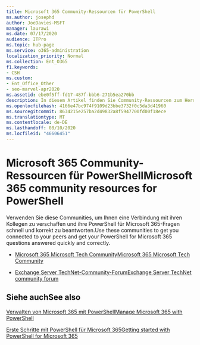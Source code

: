 ```yaml
---
title: Microsoft 365 Community-Ressourcen für PowerShell
ms.author: josephd
author: JoeDavies-MSFT
manager: laurawi
ms.date: 07/17/2020
audience: ITPro
ms.topic: hub-page
ms.service: o365-administration
localization_priority: Normal
ms.collection: Ent_O365
f1.keywords:
- CSH
ms.custom:
- Ent_Office_Other
- seo-marvel-apr2020
ms.assetid: ebe0f5ff-fd17-487f-bbb6-271b5ea270bb
description: In diesem Artikel finden Sie Community-Ressourcen zum Herstellen einer Verbindung mit ihren Kollegen und erhalten von Hilfe zu PowerShell für Microsoft 365.
ms.openlocfilehash: 4166e47bc974f9109d23bbe3732f0c5da3d41960
ms.sourcegitcommit: 8634215e257ba2d49832a8f5947700fd00f18ece
ms.translationtype: MT
ms.contentlocale: de-DE
ms.lasthandoff: 08/10/2020
ms.locfileid: "46606451"
---
```

# <a name="microsoft-365-community-resources-for-powershell"></a><span data-ttu-id="ebe34-103">Microsoft 365 Community-Ressourcen für PowerShell</span><span class="sxs-lookup"><span data-stu-id="ebe34-103">Microsoft 365 community resources for PowerShell</span></span>

<span data-ttu-id="ebe34-104">Verwenden Sie diese Communities, um Ihnen eine Verbindung mit ihren Kollegen zu verschaffen und ihre PowerShell für Microsoft 365-Fragen schnell und korrekt zu beantworten.</span><span class="sxs-lookup"><span data-stu-id="ebe34-104">Use these communities to get you connected to your peers and get your PowerShell for Microsoft 365 questions answered quickly and correctly.</span></span> 
  
- [<span data-ttu-id="ebe34-105">Microsoft 365 Microsoft Tech Community</span><span class="sxs-lookup"><span data-stu-id="ebe34-105">Microsoft 365 Microsoft Tech Community</span></span>](https://techcommunity.microsoft.com/t5/microsoft-365/ct-p/microsoft365)
    
- [<span data-ttu-id="ebe34-106">Exchange Server TechNet-Community-Forum</span><span class="sxs-lookup"><span data-stu-id="ebe34-106">Exchange Server TechNet community forum</span></span>](https://social.technet.microsoft.com/Forums/exchange/home?forum=exchangesvrgeneral)
    
## <a name="see-also"></a><span data-ttu-id="ebe34-107">Siehe auch</span><span class="sxs-lookup"><span data-stu-id="ebe34-107">See also</span></span>

[<span data-ttu-id="ebe34-108">Verwalten von Microsoft 365 mit PowerShell</span><span class="sxs-lookup"><span data-stu-id="ebe34-108">Manage Microsoft 365 with PowerShell</span></span>](manage-office-365-with-office-365-powershell.md)
  
[<span data-ttu-id="ebe34-109">Erste Schritte mit PowerShell für Microsoft 365</span><span class="sxs-lookup"><span data-stu-id="ebe34-109">Getting started with PowerShell for Microsoft 365</span></span>](getting-started-with-office-365-powershell.md)

